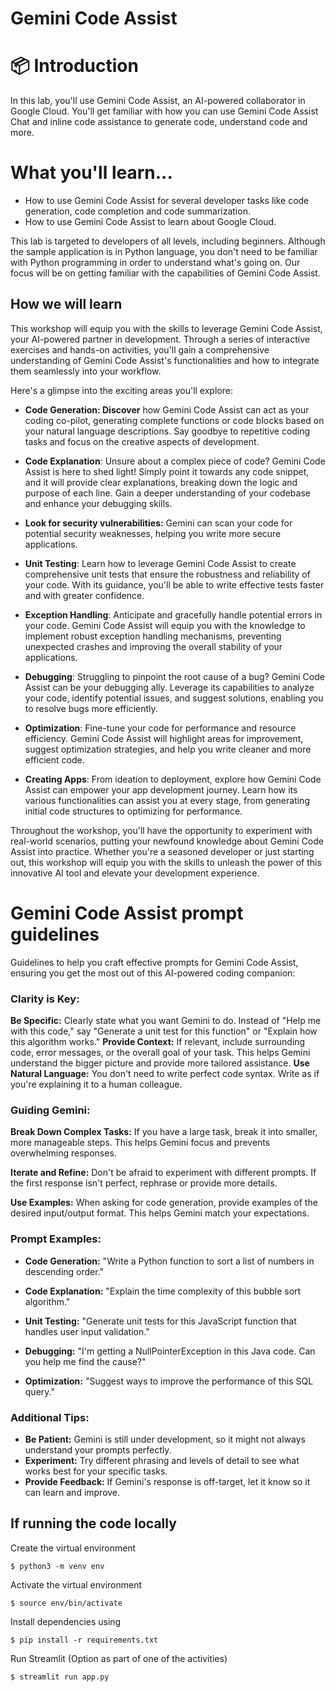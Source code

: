 # Gemini Code Assist
# 📦 Introduction
In this lab, you'll use Gemini Code Assist, an AI-powered collaborator in Google Cloud. You'll get familiar with how you can use Gemini Code Assist Chat and inline code assistance to generate code, understand code and more.

# What you'll learn...
- How to use Gemini Code Assist for several developer tasks like code generation, code completion and code summarization.
- How to use Gemini Code Assist to learn about Google Cloud.

This lab is targeted to developers of all levels, including beginners. Although the sample application is in Python language, you don't need to be familiar with Python programming in order to understand what's going on. Our focus will be on getting familiar with the capabilities of Gemini Code Assist.

## How we will learn

This workshop will equip you with the skills to leverage Gemini Code Assist, your AI-powered partner in development. Through a series of interactive exercises and hands-on activities, you'll gain a comprehensive understanding of Gemini Code Assist's functionalities and how to integrate them seamlessly into your workflow.

Here's a glimpse into the exciting areas you'll explore:

- **Code Generation: Discover** how Gemini Code Assist can act as your coding co-pilot, generating complete functions or code blocks based on your natural language descriptions. Say goodbye to repetitive coding tasks and focus on the creative aspects of development.

- **Code Explanation**: Unsure about a complex piece of code? Gemini Code Assist is here to shed light! Simply point it towards any code snippet, and it will provide clear explanations, breaking down the logic and purpose of each line. Gain a deeper understanding of your codebase and enhance your debugging skills.

- **Look for security vulnerabilities:** Gemini can scan your code for potential security weaknesses, helping you write more secure applications.

- **Unit Testing**:  Learn how to leverage Gemini Code Assist to create comprehensive unit tests that ensure the robustness and reliability of your code. With its guidance, you'll be able to write effective tests faster and with greater confidence.

- **Exception Handling**:  Anticipate and gracefully handle potential errors in your code. Gemini Code Assist will equip you with the knowledge to implement robust exception handling mechanisms, preventing unexpected crashes and improving the overall stability of your applications.

- **Debugging**:  Struggling to pinpoint the root cause of a bug? Gemini Code Assist can be your debugging ally. Leverage its capabilities to analyze your code, identify potential issues, and suggest solutions, enabling you to resolve bugs more efficiently.

- **Optimization**:  Fine-tune your code for performance and resource efficiency. Gemini Code Assist will highlight areas for improvement, suggest optimization strategies, and help you write cleaner and more efficient code.

- **Creating Apps**:  From ideation to deployment, explore how Gemini Code Assist can empower your app development journey. Learn how its various functionalities can assist you at every stage, from generating initial code structures to optimizing for performance.

Throughout the workshop, you'll have the opportunity to experiment with real-world scenarios, putting your newfound knowledge about Gemini Code Assist into practice. Whether you're a seasoned developer or just starting out, this workshop will equip you with the skills to unleash the power of this innovative AI tool and elevate your development experience.


# Gemini Code Assist prompt guidelines
Guidelines to help you craft effective prompts for Gemini Code Assist, ensuring you get the most out of this AI-powered coding companion:

### Clarity is Key:

**Be Specific:** Clearly state what you want Gemini to do. Instead of "Help me with this code," say "Generate a unit test for this function" or "Explain how this algorithm works."
**Provide Context:** If relevant, include surrounding code, error messages, or the overall goal of your task. This helps Gemini understand the bigger picture and provide more tailored assistance.
**Use Natural Language:** You don't need to write perfect code syntax. Write as if you're explaining it to a human colleague.

### Guiding Gemini:

**Break Down Complex Tasks:** If you have a large task, break it into smaller, more manageable steps. This helps Gemini focus and prevents overwhelming responses.

**Iterate and Refine:** Don't be afraid to experiment with different prompts. If the first response isn't perfect, rephrase or provide more details.

**Use Examples:** When asking for code generation, provide examples of the desired input/output format. This helps Gemini match your expectations.

### Prompt Examples:

- **Code Generation:**
 "Write a Python function to sort a list of numbers in descending order."

- **Code Explanation:** "Explain the time complexity of this bubble sort algorithm."

- **Unit Testing:** "Generate unit tests for this JavaScript function that handles user input validation."

- **Debugging:** "I'm getting a NullPointerException in this Java code. Can you help me find the cause?"

- **Optimization:** "Suggest ways to improve the performance of this SQL query."

### Additional Tips:

- **Be Patient:** Gemini is still under development, so it might not always understand your prompts perfectly.
- **Experiment:** Try different phrasing and levels of detail to see what works best for your specific tasks.
- **Provide Feedback:** If Gemini's response is off-target, let it know so it can learn and improve.


## If running the code locally

Create the virtual environment
```
$ python3 -m venv env
```
Activate the virtual environment
```
$ source env/bin/activate
```
Install dependencies using
```
$ pip install -r requirements.txt
```

Run Streamlit (Option as part of one of the activities)
```
$ streamlit run app.py
```